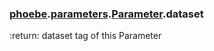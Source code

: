 ### [phoebe](phoebe.md).[parameters](phoebe.parameters.md).[Parameter](phoebe.parameters.Parameter.md).dataset



:return: dataset tag of this Parameter

